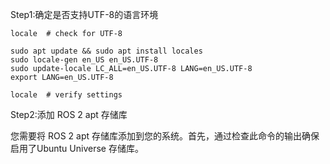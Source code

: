 Step1:确定是否支持UTF-8的语言环境

```
locale  # check for UTF-8

sudo apt update && sudo apt install locales
sudo locale-gen en_US en_US.UTF-8
sudo update-locale LC_ALL=en_US.UTF-8 LANG=en_US.UTF-8
export LANG=en_US.UTF-8

locale  # verify settings
```

Step2:添加 ROS 2 apt 存储库

您需要将 ROS 2 apt 存储库添加到您的系统。首先，通过检查此命令的输出确保启用了Ubuntu Universe 存储库。